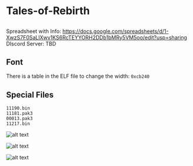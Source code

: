# Tales-of-Rebirth

##
Spreadsheet with Info: https://docs.google.com/spreadsheets/d/1-XwzS7F0SaLlXwv1KS6RcTEYYORH2DDb1bMRy5VM5oo/edit?usp=sharing  
DIscord Server: TBD

## Font
There is a table in the ELF file to change the width: `0xcb240`

## Special Files
`11190.bin`  
`11181.pak3`  
`00013.pak3`  
`11217.bin`  

![alt text](https://github.com/pnvnd/Tales-of-Rebirth/blob/main/tor_base.png?raw=true)  

![alt text](https://github.com/pnvnd/Tales-of-Rebirth/blob/main/pak1.png?raw=true)  

![alt text](https://github.com/pnvnd/Tales-of-Rebirth/blob/main/scpk.png?raw=true)  
